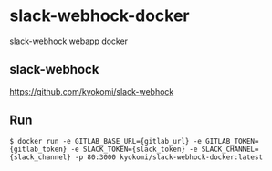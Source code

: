 slack-webhock-docker
====================

slack-webhock webapp docker

## slack-webhock

https://github.com/kyokomi/slack-webhock

## Run

```console
$ docker run -e GITLAB_BASE_URL={gitlab_url} -e GITLAB_TOKEN={gitlab_token} -e SLACK_TOKEN={slack_token} -e SLACK_CHANNEL={slack_channel} -p 80:3000 kyokomi/slack-webhock-docker:latest
```

